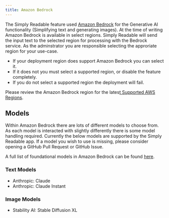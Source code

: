 ```yaml
---
title: Amazon Bedrock
---
```


<!--
Copyright Amazon.com, Inc. or its affiliates. All Rights Reserved.
SPDX-License-Identifier: MIT-0
-->

The Simply Readable feature used [Amazon Bedrock](https://aws.amazon.com/bedrock/) for the Generative AI functionality (Simplifying text and generating images). At the time of writing Amazon Bedrock is available in select regions. Simply Readable will send the input text to the selected region for processing with the Bedrock service. As the adminstrator you are responsible selecting the approriate region for your use-case.

- If your deployment region does support Amazon Bedrock you can select it.
- If it does not you must select a supported region, or disable the feature completely.
- If you do not select a supported region the deployment will fail. 

Please review the Amazon Bedrock region for the lates[t Supported AWS Regions](https://docs.aws.amazon.com/bedrock/latest/userguide/bedrock-regions.html).

## Models

Within Amazon Bedrock there are lots of different models to choose from. As each model is interacted with slightly differently there is some model handling required. Currently the below models are supported by the Simply Readable app. If a model you wish to use is missing, please consider opening a GitHub Pull Request or GitHub Issue. 

A full list of foundational models in Amazon Bedrock can be found [here](https://docs.aws.amazon.com/bedrock/latest/userguide/models-supported.html).

### Text Models

- Anthropic: Claude
- Anthropic: Claude Instant

### Image Models 

- Stability AI: Stable Diffusion XL